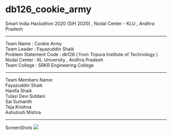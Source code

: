 # db126_cookie_army
Smart India Hackathon 2020 (SIH 2020) , Nodal Center - KLU , Andhra Pradesh <br>
<hr>
Team Name : Cookie Army <br>
Team Leader : Fayazuddin Shaik <br>
Problem Statement Code : db126 ( from Tripura Institute of Technology ) <br>
Nodal Center : KL University , Andhra Pradesh <br>
Team College : SRKR Engineering College <br>
<hr>
Team Members Name:<br>
Fayazuddin Shaik<br>
Hanifa Shaik<br>
Tulasi Devi Siddani<br>
Sai Sumanth<br>
Teja Krishna<br>
Ashutosh Mishra<br>
<hr>
ScreenShots
<img src="ScreenShots/1.jpg">